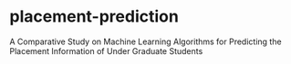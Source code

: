 # placement-prediction
 A Comparative Study on Machine Learning Algorithms for Predicting the Placement Information of Under Graduate Students
